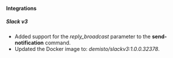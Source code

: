 
#### Integrations
##### Slack v3
- Added support for the *reply_broadcast* parameter to the **send-notification** command.
- Updated the Docker image to: *demisto/slackv3:1.0.0.32378*.
